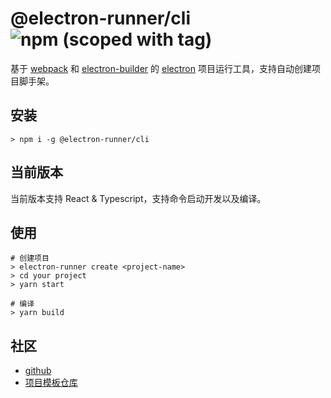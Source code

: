 # @electron-runner/cli ![npm (scoped with tag)](https://img.shields.io/npm/v/@electron-runner/cli/latest) 

基于 [webpack](https://webpack.js.org/) 和 [electron-builder](https://www.electron.build/) 的
[electron](http://www.electronjs.org/) 项目运行工具，支持自动创建项目脚手架。


## 安装
```shell
> npm i -g @electron-runner/cli
```

## 当前版本
当前版本支持 React & Typescript，支持命令启动开发以及编译。

## 使用
```shell
# 创建项目
> electron-runner create <project-name>
> cd your project
> yarn start

# 编译
> yarn build
```


## 社区

- [github](https://github.com/leo-ran/electron-runner-cli)
- [项目模板仓库](https://github.com/leo-ran/electron-template)
